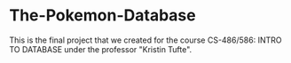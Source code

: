 # The-Pokemon-Database
This is the final project that we created for the course CS-486/586: INTRO TO DATABASE under the professor "Kristin Tufte".
